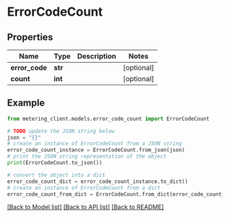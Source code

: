 # ErrorCodeCount


## Properties

Name | Type | Description | Notes
------------ | ------------- | ------------- | -------------
**error_code** | **str** |  | [optional] 
**count** | **int** |  | [optional] 

## Example

```python
from metering_client.models.error_code_count import ErrorCodeCount

# TODO update the JSON string below
json = "{}"
# create an instance of ErrorCodeCount from a JSON string
error_code_count_instance = ErrorCodeCount.from_json(json)
# print the JSON string representation of the object
print(ErrorCodeCount.to_json())

# convert the object into a dict
error_code_count_dict = error_code_count_instance.to_dict()
# create an instance of ErrorCodeCount from a dict
error_code_count_from_dict = ErrorCodeCount.from_dict(error_code_count_dict)
```
[[Back to Model list]](../README.md#documentation-for-models) [[Back to API list]](../README.md#documentation-for-api-endpoints) [[Back to README]](../README.md)


